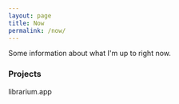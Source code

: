 ```yaml
---
layout: page
title: Now
permalink: /now/
---
```


Some information about what I'm up to right now.

### Projects

librarium.app

